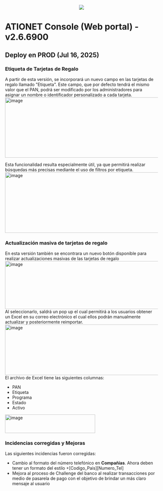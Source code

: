 <p align="center">
  <img src="https://github.com/Ationet/ationetdocs/raw/master/Content/Images/ATIOnetLogo_250x70.png" />
</p>

# ATIONET Console (Web portal) - v2.6.6900

## Deploy en PROD (Jul 16, 2025)

### Etiqueta de Tarjetas de Regalo
A partir de esta versión, se incorporará un nuevo campo en las tarjetas de regalo llamado "Etiqueta". Este campo, que por defecto tendrá el mismo valor que el PAN, podrá ser modificado por los administradores para asignar un nombre o identificador personalizado a cada tarjeta.
<br>
<img width="625" height="199" alt="image" src="https://github.com/user-attachments/assets/aa9b1d94-f86f-4518-ade8-14a51892f2c9"/>
<br>

Esta funcionalidad resulta especialmente útil, ya que permitirá realizar búsquedas más precisas mediante el uso de filtros por etiqueta.
<br>
<img width="770" height="200" alt="image" src="https://github.com/user-attachments/assets/648351ae-b156-4af6-9f2d-ccd683fa84bd" />


### Actualización masiva de tarjetas de regalo
En esta versión también se encontrara un nuevo botón disponible para realizar actualizaciones masivas de las tarjetas de regalo
<br>
<img width="772" height="158" alt="image" src="https://github.com/user-attachments/assets/f3eeb926-99ad-4eee-84a1-ae5f17850cc9" />
<br>
Al seleccionarlo, saldrá un pop up el cual permitirá a los usuarios obtener un Excel en su correo electrónico el cual ellos podrán manualmente actualizar y posteriormente reimportar.
<br>
<img width="541" height="167" alt="image" src="https://github.com/user-attachments/assets/1e4d986e-6746-4630-878a-e658fd010352" />
<br>
El archivo de Excel tiene las siguientes columnas:
-	PAN
-	Etiqueta
-	Programa
-	Estado
-	Activo
<img width="297" height="61" alt="image" src="https://github.com/user-attachments/assets/25216216-8df2-476f-81eb-744544f06a4a" />


### Incidencias corregidas y Mejoras
Las siguientes incidencias fueron corregidas:
- Cambio al formato del número telefónico en **Compañías**. Ahora deben tener un formato del estilo +[Codigo_Pais][Numero_Tel]
- Mejora al proceso de Challenge del banco al realizar transacciones por medio de pasarela de pago con el objetivo de brindar un más claro mensaje al usuario

